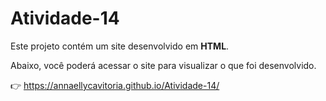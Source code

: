 # Atividade-14

Este projeto contém um site desenvolvido em **HTML**.

Abaixo, você poderá acessar o site para visualizar o que foi desenvolvido.

👉 https://annaellycavitoria.github.io/Atividade-14/
